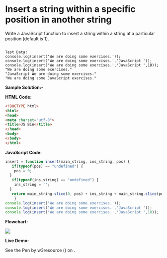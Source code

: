 # Insert a string within a specific position in another string

Write a JavaScript function to insert a string within a string at a particular position (default is 1).

```

Test Data:
console.log(insert('We are doing some exercises.')); 
console.log(insert('We are doing some exercises.','JavaScript ')); 
console.log(insert('We are doing some exercises.','JavaScript ',18));
"We are doing some exercises." 
"JavaScript We are doing some exercises." 
"We are doing some JavaScript exercises."
```

**Sample Solution:-**

**HTML Code:**

```html
<!DOCTYPE html>
<html>
<head>
<meta charset="utf-8">
<title>JS Bin</title>
</head>
<body>
</body>
</html>

```

**JavaScript Code:**

```js
insert = function insert(main_string, ins_string, pos) {
   if(typeof(pos) == "undefined") {
    pos = 0;
  }
   if(typeof(ins_string) == "undefined") {
    ins_string = '';
  }
   return main_string.slice(0, pos) + ins_string + main_string.slice(pos);
    }
console.log(insert('We are doing some exercises.'));
console.log(insert('We are doing some exercises.','JavaScript '));
console.log(insert('We are doing some exercises.','JavaScript ',18));

```

**Flowchart:**

![](https://www.w3resource.com/w3r_images/javascript-string-exercise-14.png)  

**Live Demo:**

<section class="expand-codepen"><p data-height="380" data-theme-id="0" data-slug-hash="jGLepN" data-default-tab="js,result" data-user="w3resource" data-embed-version="2" data-pen-title="JavaScript - common-editor-exercises" data-editable="true" class="codepen">See the Pen by w3resource () on .</p><codepen></codepen></section>